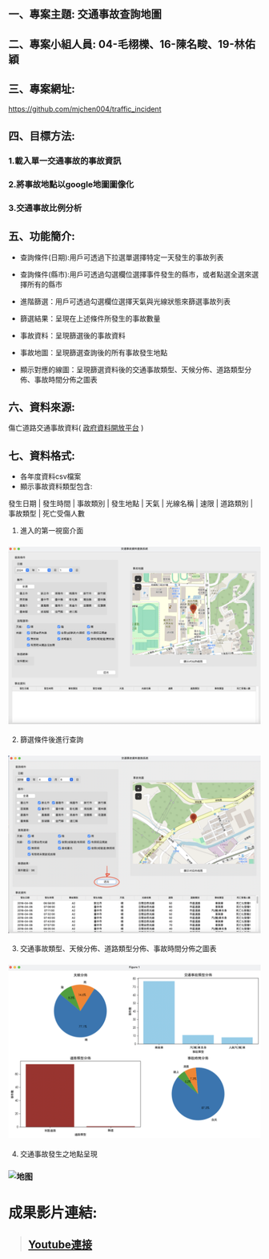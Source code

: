 ## 一、專案主題: 交通事故查詢地圖
## 二、專案小組人員: 04-毛栩櫟、16-陳名畯、19-林佑穎
## 三、專案網址:
https://github.com/mjchen004/traffic_incident
## 四、目標方法:
### 1.載入單一交通事故的事故資訊
### 2.將事故地點以google地圖圖像化
### 3.交通事故比例分析
## 五、功能簡介:
* 查詢條件(日期):用戶可透過下拉選單選擇特定一天發生的事故列表

* 查詢條件(縣市):用戶可透過勾選欄位選擇事件發生的縣市，或者點選全選來選擇所有的縣市

* 進階篩選：用戶可透過勾選欄位選擇天氣與光線狀態來篩選事故列表

* 篩選結果：呈現在上述條件所發生的事故數量

* 事故資料：呈現篩選後的事故資料

* 事故地圖：呈現篩選查詢後的所有事故發生地點

* 顯示對應的線圖：呈現篩選資料後的交通事故類型、天候分佈、道路類型分佈、事故時間分佈之圖表

## 六、資料來源:
傷亡道路交通事故資料( [政府資料開放平台](https://data.gov.tw/datasets/search?p=1&size=10&s=_score_desc&rft=%E4%BA%A4%E9%80%9A%E4%BA%8B%E6%95%85) )

## 七、資料格式:
* 各年度資料csv檔案
* 顯示事故資料類型包含:
  
發生日期 | 發生時間 | 事故類別 | 發生地點 | 天氣 | 光線名稱 | 速限 | 道路類別 | 事故類型 | 死亡受傷人數

1. 進入的第一視窗介面
### ![第一个画面](./img/initial.png)
2. 篩選條件後進行查詢
### ![查询](./img/search.png)
3. 交通事故類型、天候分佈、道路類型分佈、事故時間分佈之圖表
### ![分析表](./img/chart.png)
4. 交通事故發生之地點呈現
### ![地图](./img/map.png)

# 成果影片連結:
> ## [Youtube連接](https://www.youtube.com/watch?v=-T5VEKr6J7M)
